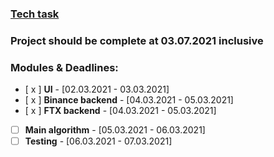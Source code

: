 ### [Tech task](https://docs.google.com/document/d/1BmsxJFoXSyN4aNhKSXZo6PjbelTOagjDLGiQ6egEQ4k/edit?usp=sharing)

### Project should be complete at 03.07.2021 inclusive

### Modules & Deadlines:
- [ x ] **UI** - \[02.03.2021 - 03.03.2021\]
- [ x ] **Binance backend** - \[04.03.2021 - 05.03.2021\]
- [ x ] **FTX backend** - \[04.03.2021 - 05.03.2021\]
- [ ] **Main algorithm** - \[05.03.2021 - 06.03.2021\]
- [ ] **Testing** - \[06.03.2021 - 07.03.2021\]
